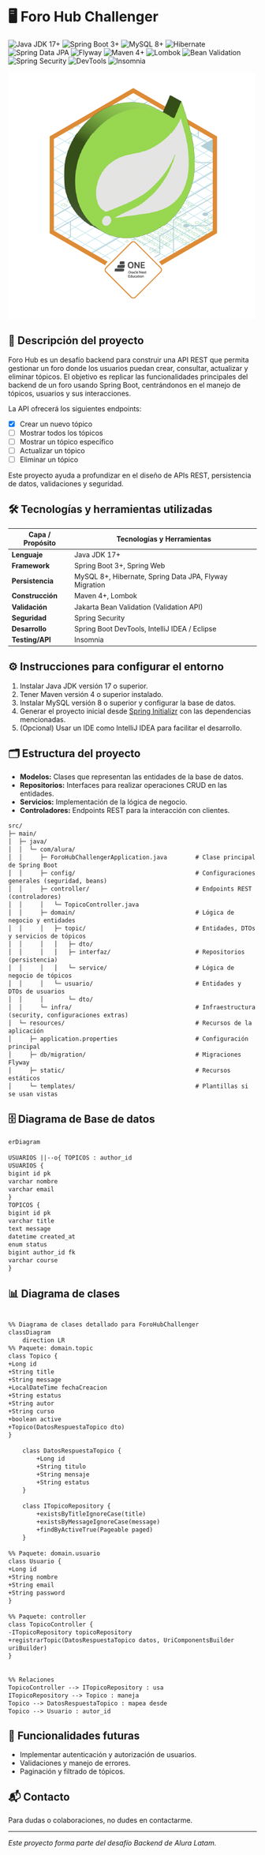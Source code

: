 # 🖥️ Foro Hub Challenger
![Java JDK 17+](https://img.shields.io/badge/Java-17-blue)
![Spring Boot 3+](https://img.shields.io/badge/Spring%20Boot-3.1-green)
![MySQL 8+](https://img.shields.io/badge/MySQL-8.0-blue)
![Hibernate](https://img.shields.io/badge/Hibernate-5.6-orange)
![Spring Data JPA](https://img.shields.io/badge/Spring%20Data%20JPA-2.7-lightgrey)
![Flyway](https://img.shields.io/badge/Flyway-Migration-yellow)
![Maven 4+](https://img.shields.io/badge/Maven-4.0-red)
![Lombok](https://img.shields.io/badge/Lombok-1.18-purple)
![Bean Validation](https://img.shields.io/badge/Validation-API-lightblue)
![Spring Security](https://img.shields.io/badge/Spring%20Security-6.1-darkgreen)
![DevTools](https://img.shields.io/badge/DevTools-Enabled-lightgreen)
![Insomnia](https://img.shields.io/badge/Insomnia-REST-pink)

![Insignia foro hub](docs/img/foro-hub.png)

## 📄 Descripción del proyecto

Foro Hub es un desafío backend para construir una API REST que permita gestionar un foro donde los usuarios puedan crear, consultar, actualizar y eliminar tópicos. El objetivo es replicar las funcionalidades principales del backend de un foro usando Spring Boot, centrándonos en el manejo de tópicos, usuarios y sus interacciones.

La API ofrecerá los siguientes endpoints:

- [x] Crear un nuevo tópico
- [ ] Mostrar todos los tópicos
- [ ] Mostrar un tópico específico
- [ ] Actualizar un tópico
- [ ] Eliminar un tópico

Este proyecto ayuda a profundizar en el diseño de APIs REST, persistencia de datos, validaciones y seguridad.


## 🛠️ Tecnologías y herramientas utilizadas

| Capa / Propósito  | Tecnologías y Herramientas |
|-------------------|----------------------------|
| **Lenguaje**      | Java JDK 17+               |
| **Framework**     | Spring Boot 3+, Spring Web |
| **Persistencia**  | MySQL 8+, Hibernate, Spring Data JPA, Flyway Migration |
| **Construcción**  | Maven 4+, Lombok           |
| **Validación**    | Jakarta Bean Validation (Validation API) |
| **Seguridad**     | Spring Security            |
| **Desarrollo**    | Spring Boot DevTools, IntelliJ IDEA / Eclipse |
| **Testing/API**   | Insomnia                   |


## ⚙️ Instrucciones para configurar el entorno

1. Instalar Java JDK versión 17 o superior.
2. Tener Maven versión 4 o superior instalado.
3. Instalar MySQL versión 8 o superior y configurar la base de datos.
4. Generar el proyecto inicial desde [Spring Initializr](https://start.spring.io/) con las dependencias mencionadas.
5. (Opcional) Usar un IDE como IntelliJ IDEA para facilitar el desarrollo.



## 🗂️ Estructura del proyecto

- **Modelos:** Clases que representan las entidades de la base de datos.
- **Repositorios:** Interfaces para realizar operaciones CRUD en las entidades.
- **Servicios:** Implementación de la lógica de negocio.
- **Controladores:** Endpoints REST para la interacción con clientes.

```
src/
├─ main/
│  ├─ java/
│  │  └─ com/alura/
│  │     ├─ ForoHubChallengerApplication.java        # Clase principal de Spring Boot
│  │     ├─ config/                                  # Configuraciones generales (seguridad, beans)
│  │     ├─ controller/                              # Endpoints REST (controladores)
│  │     │   └─ TopicoController.java
│  │     ├─ domain/                                  # Lógica de negocio y entidades
│  │     │   ├─ topic/                               # Entidades, DTOs y servicios de tópicos
│  │     │   │   ├─ dto/
│  │     │   │   ├─ interfaz/                        # Repositorios (persistencia)
│  │     │   │   └─ service/                         # Lógica de negocio de tópicos
│  │     │   └─ usuario/                             # Entidades y DTOs de usuarios
│  │     │       └─ dto/
│  │     └─ infra/                                   # Infraestructura (security, configuraciones extras)
│  └─ resources/                                     # Recursos de la aplicación
│     ├─ application.properties                      # Configuración principal
│     ├─ db/migration/                               # Migraciones Flyway
│     ├─ static/                                     # Recursos estáticos
│     └─ templates/                                  # Plantillas si se usan vistas

```



## 🗄️ Diagrama de Base de datos

```mermaid
erDiagram
    
USUARIOS ||--o{ TOPICOS : author_id
USUARIOS {
bigint id pk
varchar nombre
varchar email
}
TOPICOS {
bigint id pk
varchar title
text message
datetime created_at
enum status
bigint author_id fk
varchar course
}
```

## 📊 Diagrama de clases

```mermaid

%% Diagrama de clases detallado para ForoHubChallenger
classDiagram
    direction LR
%% Paquete: domain.topic
class Topico {
+Long id
+String title
+String message
+LocalDateTime fechaCreacion
+String estatus
+String autor
+String curso
+boolean active
+Topico(DatosRespuestaTopico dto)
}

    class DatosRespuestaTopico {
        +Long id
        +String titulo
        +String mensaje
        +String estatus
    }

    class ITopicoRepository {
        +existsByTitleIgnoreCase(title)
        +existsByMessageIgnoreCase(message)
        +findByActiveTrue(Pageable paged)
    }

%% Paquete: domain.usuario
class Usuario {
+Long id
+String nombre
+String email
+String password
}

%% Paquete: controller
class TopicoController {
-ITopicoRepository topicoRepository
+registrarTopic(DatosRespuestaTopico datos, UriComponentsBuilder uriBuilder)
}


%% Relaciones
TopicoController --> ITopicoRepository : usa
ITopicoRepository --> Topico : maneja
Topico --> DatosRespuestaTopico : mapea desde
Topico --> Usuario : autor_id
```


## 🚀 Funcionalidades futuras

- Implementar autenticación y autorización de usuarios.
- Validaciones y manejo de errores.
- Paginación y filtrado de tópicos.


## 📬 Contacto

Para dudas o colaboraciones, no dudes en contactarme.

---

*Este proyecto forma parte del desafío Backend de Alura Latam.*
